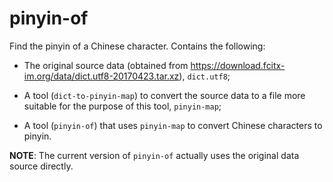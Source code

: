 # pinyin-of

Find the pinyin of a Chinese character. Contains the following:

*   The original source data (obtained from
    https://download.fcitx-im.org/data/dict.utf8-20170423.tar.xz),
    `dict.utf8`;

*   A tool (`dict-to-pinyin-map`) to convert the source data to a file more
    suitable for the purpose of this tool, `pinyin-map`;

*   A tool (`pinyin-of`) that uses `pinyin-map` to convert Chinese characters
    to pinyin.

**NOTE**: The current version of `pinyin-of` actually uses the original data
source directly.
